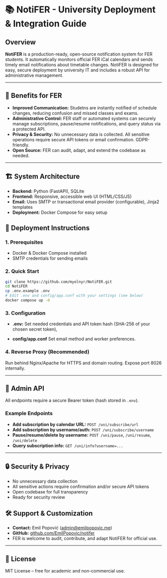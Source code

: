 # 📚 NotiFER - University Deployment & Integration Guide

## Overview

**NotiFER** is a production-ready, open-source notification system for FER students.
It automatically monitors official FER iCal calendars and sends timely email notifications about timetable changes.
NotiFER is designed for easy, secure deployment by university IT and includes a robust API for administrative management.

---

## 🎯 Benefits for FER

- **Improved Communication:** Studetns are instantly notified of schedule changes, reducing confusion and missed classes and exams.
- **Administrative Control:** FER staff or automated systems can securely manage subscriptions, pause/resume notifications, and query status via a protected API.
- **Privacy & Security:** No unnecessary data is collected. All sensitive operations require secure API tokens or email confirmation. GDPR-friendly.
- **Open Source:** FER can audit, adapt, and extend the codebase as needed.

---

## 🏗️ System Architecture

- **Backend:** Python (FastAPI), SQLite
- **Frontend:** Responsive, accessible web UI (HTML/CSS/JS)
- **Email:** Uses SMTP or transactional email provider (configurable), Jinja2 templates
- **Deployment:** Docker Compose for easy setup

## 🚀 Deployment Instructions

### 1. Prerequisites

- Docker & Docker Compose installed
- SMTP credentials for sending emails

### 2. Quick Start

```bash
git clone https://github.com/myolnyr/NotiFER.git
cd NotiFER
cp .env.example .env
# Edit .env and config/app.conf with your settings (see below)
docker compose up -d
```

### 3. Configuration

- **.env:**
    Set needed credentials and API token hash (SHA-256 of your chosen secret token),

- **config/app.conf**
    Set email method and worker preferences.

### 4. Reverse Proxy (Recommended)

Run behind Nginx/Apache for HTTPS and domain routing.
Expose port 8026 internally.

---

## 🔑 Admin API

All endpoints require a secure Bearer token (hash stored in `.env`).

### Example Endpoints

- **Add subscription by calendar URL:**
    `POST /uni/subscribe/url`
- **Add subscription by username/auth:**
    `POST /uni/subscribe/username`
- **Pause/resume/delete by username:**
    `POST /uni/pause`, `/uni/resume`, `/uni/delete`
- **Query subscription info:**
    `GET /uni/info?username=...`

---

## 🔒 Security & Privacy

- No unnecessary data collection
- All sensitive actions require confirmation and/or secure API tokens
- Open codebase for full transparency
- Ready for security review

## 🛠️ Support & Customization

- **Contact:** Emil Popović (<admin@emilpopovic.me>)
- **GitHub:** [github.com/EmilPopovic/notifer](https://github.com/EmilPopovic/notifer)
- FER is welcome to audit, contribute, and adapt NotiFER for official use.

---

## 📄 License

MIT License – free for academic and non-commercial use.
